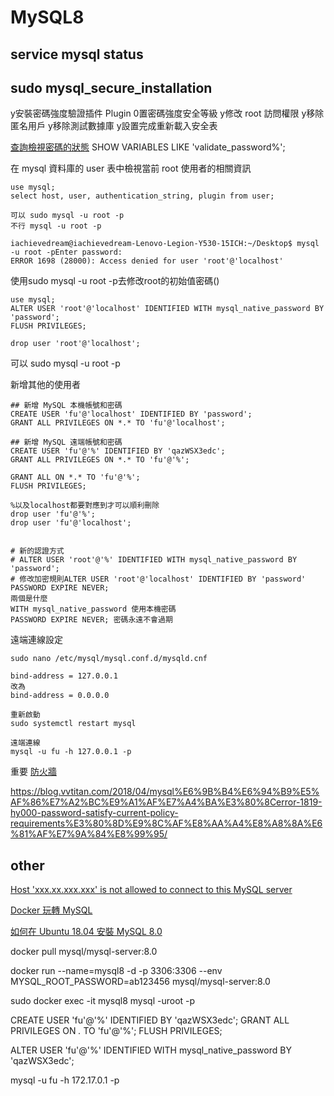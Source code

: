 # MySQL8
## service mysql status

## sudo mysql_secure_installation

y安裝密碼強度驗證插件 Plugin
0置密碼強度安全等級
y修改 root 訪問權限
y移除匿名用戶
y移除測試數據庫
y設置完成重新載入安全表

[查詢檢視密碼的狀態](https://www.opencli.com/mysql/fix-mysql-error-1819)
SHOW VARIABLES LIKE 'validate_password%';

在 mysql 資料庫的 user 表中檢視當前 root 使用者的相關資訊
~~~
use mysql;
select host, user, authentication_string, plugin from user; 

可以 sudo mysql -u root -p
不行 mysql -u root -p

iachievedream@iachievedream-Lenovo-Legion-Y530-15ICH:~/Desktop$ mysql -u root -pEnter password: 
ERROR 1698 (28000): Access denied for user 'root'@'localhost'
~~~
使用sudo mysql -u root -p去修改root的初始值密碼()
~~~
use mysql;
ALTER USER 'root'@'localhost' IDENTIFIED WITH mysql_native_password BY 'password';
FLUSH PRIVILEGES;

drop user 'root'@'localhost'; 
~~~
可以
sudo mysql -u root -p

新增其他的使用者
~~~
## 新增 MySQL 本機帳號和密碼
CREATE USER 'fu'@'localhost' IDENTIFIED BY 'password';
GRANT ALL PRIVILEGES ON *.* TO 'fu'@'localhost';

## 新增 MySQL 遠端帳號和密碼
CREATE USER 'fu'@'%' IDENTIFIED BY 'qazWSX3edc';
GRANT ALL PRIVILEGES ON *.* TO 'fu'@'%';

GRANT ALL ON *.* TO 'fu'@'%';
FLUSH PRIVILEGES;

%以及localhost都要對應到才可以順利刪除
drop user 'fu'@'%'; 
drop user 'fu'@'localhost'; 


# 新的認證方式
# ALTER USER 'root'@'%' IDENTIFIED WITH mysql_native_password BY 'password'; 
# 修改加密規則ALTER USER 'root'@'localhost' IDENTIFIED BY 'password' PASSWORD EXPIRE NEVER; 
兩個是什麼
WITH mysql_native_password 使用本機密碼
PASSWORD EXPIRE NEVER; 密碼永遠不會過期
~~~


遠端連線設定
~~~
sudo nano /etc/mysql/mysql.conf.d/mysqld.cnf 

bind-address = 127.0.0.1
改為
bind-address = 0.0.0.0 

重新啟動
sudo systemctl restart mysql

遠端連線
mysql -u fu -h 127.0.0.1 -p
~~~

重要
[防火牆](https://www.jishuwen.com/d/pmp7/zh-tw)


https://blog.vvtitan.com/2018/04/mysql%E6%9B%B4%E6%94%B9%E5%AF%86%E7%A2%BC%E9%A1%AF%E7%A4%BA%E3%80%8Cerror-1819-hy000-password-satisfy-current-policy-requirements%E3%80%8D%E9%8C%AF%E8%AA%A4%E8%A8%8A%E6%81%AF%E7%9A%84%E8%99%95/



## other
[Host 'xxx.xx.xxx.xxx' is not allowed to connect to this MySQL server](https://stackoverflow.com/questions/1559955/host-xxx-xx-xxx-xxx-is-not-allowed-to-connect-to-this-mysql-server)

[Docker 玩轉 MySQL](https://myapollo.com.tw/zh-tw/docker-mysql/)

[如何在 Ubuntu 18.04 安裝 MySQL 8.0](https://leadingtides.com/article/%E6%95%99%E5%AD%B8-%E5%A6%82%E4%BD%95%E5%9C%A8-Ubuntu-18.04-%E5%AE%89%E8%A3%9D-MySQL-8.0)


docker pull mysql/mysql-server:8.0

docker run --name=mysql8 -d -p 3306:3306 --env MYSQL_ROOT_PASSWORD=ab123456 mysql/mysql-server:8.0

sudo docker exec -it mysql8 mysql -uroot -p


CREATE USER 'fu'@'%' IDENTIFIED BY 'qazWSX3edc';
GRANT ALL PRIVILEGES ON *.* TO 'fu'@'%';
FLUSH PRIVILEGES;

ALTER USER 'fu'@'%' IDENTIFIED WITH mysql_native_password BY 'qazWSX3edc';

mysql -u fu -h 172.17.0.1 -p
